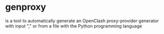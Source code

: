 # genproxy
is a tool to automatically generate an OpenClash proxy-provider generator with input "," or from a file with the Python programming language
